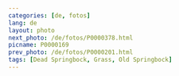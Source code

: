 ```yaml
---
categories: [de, fotos]
lang: de
layout: photo
next_photo: /de/fotos/P0000378.html
picname: P0000169
prev_photo: /de/fotos/P0000201.html
tags: [Dead Springbock, Grass, Old Springbock]
---
```

